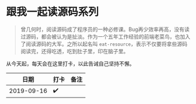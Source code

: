 # 跟我一起读源码系列

> 曾几何时，阅读源码成了程序员的一种必修课。Bug再少效率再高，没有读过源码，都会被认为是扯淡。作为一个五年工作经验的前端老菜鸟，也加入了阅读源码的大军。之所以起名叫 `eat-resource`，表示不仅要将拿些源码阅读完，还得吃透，吃到肚子里，印在脑子里。

从今天起，每天会在这里打卡，以此告诫自己坚持不懈。

| 日期 | 打卡 | 备注 |
| ---|---|---|
| 2019-09-16| ✔️ | |